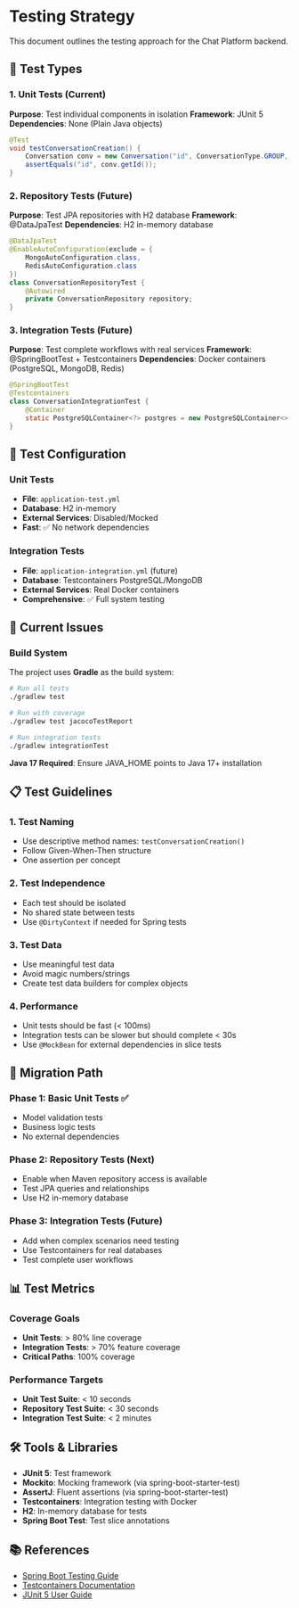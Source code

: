 # Testing Strategy

This document outlines the testing approach for the Chat Platform backend.

## 🧪 Test Types

### 1. Unit Tests (Current)
**Purpose**: Test individual components in isolation
**Framework**: JUnit 5
**Dependencies**: None (Plain Java objects)

```java
@Test
void testConversationCreation() {
    Conversation conv = new Conversation("id", ConversationType.GROUP, "name", "user");
    assertEquals("id", conv.getId());
}
```

### 2. Repository Tests (Future)
**Purpose**: Test JPA repositories with H2 database
**Framework**: @DataJpaTest
**Dependencies**: H2 in-memory database

```java
@DataJpaTest
@EnableAutoConfiguration(exclude = {
    MongoAutoConfiguration.class,
    RedisAutoConfiguration.class
})
class ConversationRepositoryTest {
    @Autowired
    private ConversationRepository repository;
}
```

### 3. Integration Tests (Future)
**Purpose**: Test complete workflows with real services
**Framework**: @SpringBootTest + Testcontainers
**Dependencies**: Docker containers (PostgreSQL, MongoDB, Redis)

```java
@SpringBootTest
@Testcontainers
class ConversationIntegrationTest {
    @Container
    static PostgreSQLContainer<?> postgres = new PostgreSQLContainer<>("postgres:15");
}
```

## 🔧 Test Configuration

### Unit Tests
- **File**: `application-test.yml`
- **Database**: H2 in-memory
- **External Services**: Disabled/Mocked
- **Fast**: ✅ No network dependencies

### Integration Tests
- **File**: `application-integration.yml` (future)
- **Database**: Testcontainers PostgreSQL/MongoDB
- **External Services**: Real Docker containers
- **Comprehensive**: ✅ Full system testing

## 🚨 Current Issues

### Build System
The project uses **Gradle** as the build system:

```bash
# Run all tests
./gradlew test

# Run with coverage
./gradlew test jacocoTestReport

# Run integration tests
./gradlew integrationTest
```

**Java 17 Required**: Ensure JAVA_HOME points to Java 17+ installation

## 📋 Test Guidelines

### 1. Test Naming
- Use descriptive method names: `testConversationCreation()`
- Follow Given-When-Then structure
- One assertion per concept

### 2. Test Independence
- Each test should be isolated
- No shared state between tests
- Use `@DirtyContext` if needed for Spring tests

### 3. Test Data
- Use meaningful test data
- Avoid magic numbers/strings
- Create test data builders for complex objects

### 4. Performance
- Unit tests should be fast (< 100ms)
- Integration tests can be slower but should complete < 30s
- Use `@MockBean` for external dependencies in slice tests

## 🔄 Migration Path

### Phase 1: Basic Unit Tests ✅
- Model validation tests
- Business logic tests
- No external dependencies

### Phase 2: Repository Tests (Next)
- Enable when Maven repository access is available
- Test JPA queries and relationships
- Use H2 in-memory database

### Phase 3: Integration Tests (Future)
- Add when complex scenarios need testing
- Use Testcontainers for real databases
- Test complete user workflows

## 📊 Test Metrics

### Coverage Goals
- **Unit Tests**: > 80% line coverage
- **Integration Tests**: > 70% feature coverage
- **Critical Paths**: 100% coverage

### Performance Targets
- **Unit Test Suite**: < 10 seconds
- **Repository Test Suite**: < 30 seconds  
- **Integration Test Suite**: < 2 minutes

## 🛠️ Tools & Libraries

- **JUnit 5**: Test framework
- **Mockito**: Mocking framework (via spring-boot-starter-test)
- **AssertJ**: Fluent assertions (via spring-boot-starter-test)
- **Testcontainers**: Integration testing with Docker
- **H2**: In-memory database for tests
- **Spring Boot Test**: Test slice annotations

## 📚 References

- [Spring Boot Testing Guide](https://spring.io/guides/gs/testing-web/)
- [Testcontainers Documentation](https://testcontainers.com/)
- [JUnit 5 User Guide](https://junit.org/junit5/docs/current/user-guide/)